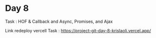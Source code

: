 # Day 8

Task :  HOF & Callback and Async, Promises, and Ajax

Link redeploy vercell Task : https://project-git-day-8-krislaoli.vercel.app/
